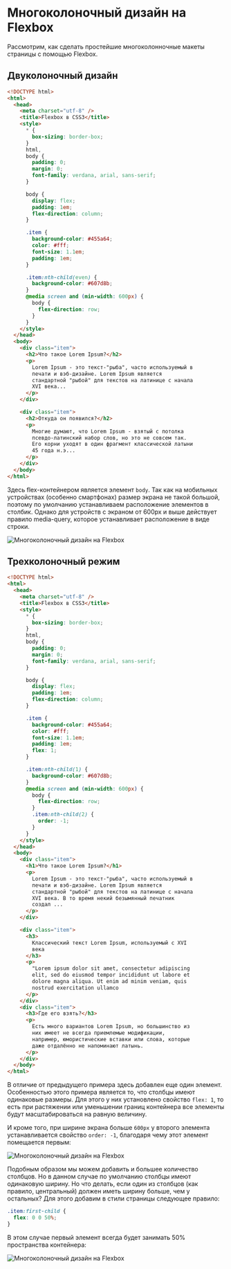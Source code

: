 # Многоколоночный дизайн на Flexbox

Рассмотрим, как сделать простейшие многоколонночные макеты страницы с помощью Flexbox.

## Двуколоночный дизайн

```html
<!DOCTYPE html>
<html>
  <head>
    <meta charset="utf-8" />
    <title>Flexbox в CSS3</title>
    <style>
      * {
        box-sizing: border-box;
      }
      html,
      body {
        padding: 0;
        margin: 0;
        font-family: verdana, arial, sans-serif;
      }

      body {
        display: flex;
        padding: 1em;
        flex-direction: column;
      }

      .item {
        background-color: #455a64;
        color: #fff;
        font-size: 1.1em;
        padding: 1em;
      }

      .item:nth-child(even) {
        background-color: #607d8b;
      }
      @media screen and (min-width: 600px) {
        body {
          flex-direction: row;
        }
      }
    </style>
  </head>
  <body>
    <div class="item">
      <h2>Что такое Lorem Ipsum?</h2>
      <p>
        Lorem Ipsum - это текст-"рыба", часто используемый в
        печати и вэб-дизайне. Lorem Ipsum является
        стандартной "рыбой" для текстов на латинице с начала
        XVI века...
      </p>
    </div>

    <div class="item">
      <h2>Откуда он появился?</h2>
      <p>
        Многие думают, что Lorem Ipsum - взятый с потолка
        псевдо-латинский набор слов, но это не совсем так.
        Его корни уходят в один фрагмент классической латыни
        45 года н.э...
      </p>
    </div>
  </body>
</html>
```

Здесь flex-контейнером является элемент `body`. Так как на мобильных устройствах (особенно смартфонах) размер экрана не такой большой, поэтому по умолчанию устанавливаем расположение элементов в столбик. Однако для устройств с экраном от 600рх и выше действует правило media-query, которое устанавливает расположение в виде строки.

![Многоколоночный дизайн на Flexbox](flex-9-1.png)

## Трехколоночный режим

```html
<!DOCTYPE html>
<html>
  <head>
    <meta charset="utf-8" />
    <title>Flexbox в CSS3</title>
    <style>
      * {
        box-sizing: border-box;
      }
      html,
      body {
        padding: 0;
        margin: 0;
        font-family: verdana, arial, sans-serif;
      }

      body {
        display: flex;
        padding: 1em;
        flex-direction: column;
      }

      .item {
        background-color: #455a64;
        color: #fff;
        font-size: 1.1em;
        padding: 1em;
        flex: 1;
      }

      .item:nth-child(1) {
        background-color: #607d8b;
      }
      @media screen and (min-width: 600px) {
        body {
          flex-direction: row;
        }
        .item:nth-child(2) {
          order: -1;
        }
      }
    </style>
  </head>
  <body>
    <div class="item">
      <h1>Что такое Lorem Ipsum?</h1>
      <p>
        Lorem Ipsum - это текст-"рыба", часто используемый в
        печати и вэб-дизайне. Lorem Ipsum является
        стандартной "рыбой" для текстов на латинице с начала
        XVI века. В то время некий безымянный печатник
        создал ...
      </p>
    </div>

    <div class="item">
      <h3>
        Классический текст Lorem Ipsum, используемый с XVI
        века
      </h3>
      <p>
        "Lorem ipsum dolor sit amet, consectetur adipiscing
        elit, sed do eiusmod tempor incididunt ut labore et
        dolore magna aliqua. Ut enim ad minim veniam, quis
        nostrud exercitation ullamco
      </p>
    </div>
    <div class="item">
      <h3>Где его взять?</h3>
      <p>
        Есть много вариантов Lorem Ipsum, но большинство из
        них имеет не всегда приемлемые модификации,
        например, юмористические вставки или слова, которые
        даже отдалённо не напоминают латынь.
      </p>
    </div>
  </body>
</html>
```

В отличие от предыдущего примера здесь добавлен еще один элемент. Особенностью этого примера является то, что столбцы имеют одинаковые размеры. Для этого у них установлено свойство `flex: 1`, то есть при растяжении или уменьшении границ контейнера все элементы будут масштабироваться на равную величину.

И кроме того, при ширине экрана больше `600px` у второго элемента устанавливается свойство `order: -1`, благодаря чему этот элемент помещается первым:

![Многоколоночный дизайн на Flexbox](flex-9-2.png)

Подобным образом мы можем добавить и большее количество столбцов. Но в данном случае по умолчанию столбцы имеют одинаковую ширину. Но что делать, если один из столбцов (как правило, центральный) должен иметь ширину больше, чем у остальных? Для этого добавим в стили страницы следующее правило:

```css
.item:first-child {
  flex: 0 0 50%;
}
```

В этом случае первый элемент всегда будет занимать 50% пространства контейнера:

![Многоколоночный дизайн на Flexbox](flex-9-3.png)
